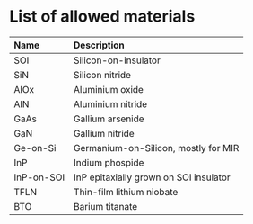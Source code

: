 # List of allowed materials

| **Name**   | **Description**                        |
|:-----------|:---------------------------------------|
| SOI        | Silicon-on-insulator                   |
| SiN        | Silicon nitride                        |
| AlOx       | Aluminium oxide                        |
| AlN        | Aluminium nitride                      |
| GaAs       | Gallium arsenide                       |
| GaN        | Gallium nitride                        |
| Ge-on-Si   | Germanium-on-Silicon, mostly for MIR   |
| InP        | Indium phospide                        |
| InP-on-SOI | InP epitaxially grown on SOI insulator |
| TFLN       | Thin-film lithium niobate              |
| BTO        | Barium titanate                        |

